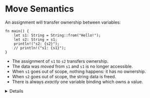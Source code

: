 # Move Semantics

An assignment will transfer ownership between variables:

```rust,editable
fn main() {
    let s1: String = String::from("Hello!");
    let s2: String = s1;
    println!("s2: {s2}");
    // println!("s1: {s1}");
}
```

* The assignment of `s1` to `s2` transfers ownership.
* The data was _moved_ from `s1` and `s1` is no longer accessible.
* When `s1` goes out of scope, nothing happens: it has no ownership.
* When `s2` goes out of scope, the string data is freed.
* There is always _exactly_ one variable binding which owns a value.

<details>

* Mention that this is the opposite of the defaults in C++, which copies by value unless you use `std::move` (and the move constructor is defined!).

* In Rust, clones are explicit (by using `clone`).

</details>
